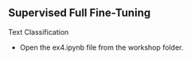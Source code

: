 ## Supervised Full Fine-Tuning 

Text Classification

* Open the ex4.ipynb file from the workshop folder.


